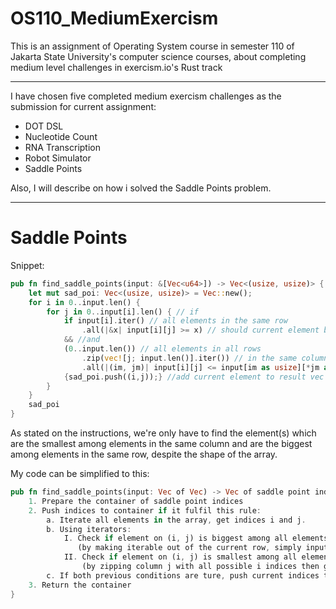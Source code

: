 # OS110_MediumExercism
This is an assignment of Operating System course in semester 110 of Jakarta State University's computer science courses, about completing medium level challenges in exercism.io's Rust track

------

I have chosen five completed medium exercism challenges as the submission for current assignment:

- DOT DSL
- Nucleotide Count
- RNA Transcription
- Robot Simulator
- Saddle Points

Also, I will describe on how i solved the Saddle Points problem.

------

# Saddle Points
Snippet:
```rust
pub fn find_saddle_points(input: &[Vec<u64>]) -> Vec<(usize, usize)> {
    let mut sad_poi: Vec<(usize, usize)> = Vec::new();
    for i in 0..input.len() {
        for j in 0..input[i].len() { // if
            if input[i].iter() // all elements in the same row
                .all(|&x| input[i][j] >= x) // should current element bigger or equals to them
            && //and
            (0..input.len()) // all elements in all rows
                .zip(vec![j; input.len()].iter()) // in the same column
                .all(|(im, jm)| input[i][j] <= input[im as usize][*jm as usize]) // should current element smaller or equals to them.
            {sad_poi.push((i,j));} //add current element to result vec
        }
    }
    sad_poi
}
```

As stated on the instructions, we're only have to find the element(s) which are the smallest among elements in the same column and are the biggest among elements in the same row, despite the shape of the array.

My code can be simplified to this:

```rust
pub fn find_saddle_points(input: Vec of Vec) -> Vec of saddle point indices {
    1. Prepare the container of saddle point indices
    2. Push indices to container if it fulfil this rule:
        a. Iterate all elements in the array, get indices i and j.
        b. Using iterators:
            I. Check if element on (i, j) is biggest among all elements in row i
               (by making iterable out of the current row, simply input[i])
            II. Check if element on (i, j) is smallest among all elements in column j
                (by zipping column j with all possible i indices then get all elements in column)
        c. If both previous conditions are ture, push current indices to the container
    3. Return the container
}
```
